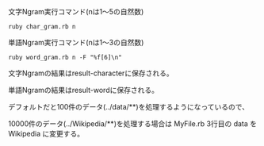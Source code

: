文字Ngram実行コマンド(nは1〜5の自然数)

```
ruby char_gram.rb n
```

単語Ngram実行コマンド(nは1〜3の自然数)

```
ruby word_gram.rb n -F "%f[6]\n"
```

文字Ngramの結果はresult-characterに保存される。

単語Ngramの結果はresult-wordに保存される。

デフォルトだと100件のデータ(../data/**)を処理するようになっているので、

10000件のデータ(../Wikipedia/**)を処理する場合は MyFile.rb 3行目の data を Wikipedia に変更する。

